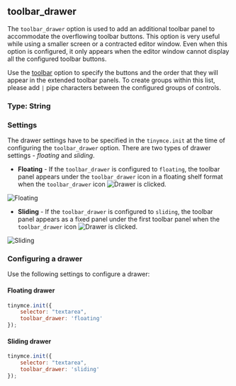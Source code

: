 ## toolbar_drawer

The `toolbar_drawer` option is used to add an additional toolbar panel to accommodate the overflowing toolbar buttons. This option is very useful while using a smaller screen or a contracted editor window. Even when this option is configured, it only appears when the editor window cannot display all the configured toolbar buttons.

Use the [toolbar]({{site.baseurl}}/configure/editor-appearance/#toolbar) option to specify the buttons and the order that they will appear in the extended toolbar panels. To create groups within this list, please add `|` pipe characters between the configured groups of controls.

### Type: String

### Settings

The drawer settings have to be specified in the `tinymce.init` at the time of configuring the  `toolbar_drawer` option. There are two types of drawer settings - _floating_ and _sliding_.

* **Floating** - If the `toolbar_drawer` is configured to `floating`, the toolbar panel appears under the `toolbar_drawer` icon in a floating shelf format when the `toolbar_drawer` icon ![**Drawer**]({{site.baseurl}}/images/drawer.png) is clicked.

![**Floating**]({{site.baseurl}}/images/floating.png)

* **Sliding** - If the `toolbar_drawer` is configured to `sliding`, the toolbar panel appears as a fixed panel under the first toolbar panel when the `toolbar_drawer` icon ![**Drawer**]({{site.baseurl}}/images/drawer.png) is clicked.

![**Sliding**]({{site.baseurl}}/images/sliding.png)

### Configuring a drawer

Use the following settings to configure a drawer:

#### Floating drawer
```js
tinymce.init({
    selector: "textarea",
    toolbar_drawer: 'floating'
});
```

#### Sliding drawer
```js
tinymce.init({
    selector: "textarea",
    toolbar_drawer: 'sliding'
});
```
